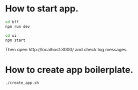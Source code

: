 # How to start app.

```bash
cd bff
npm run dev
```

```bash
cd ui
npm start
```

Then open http://localhost:3000/ and check log messages.

# How to create app boilerplate.

```bash
./create_app.sh
```